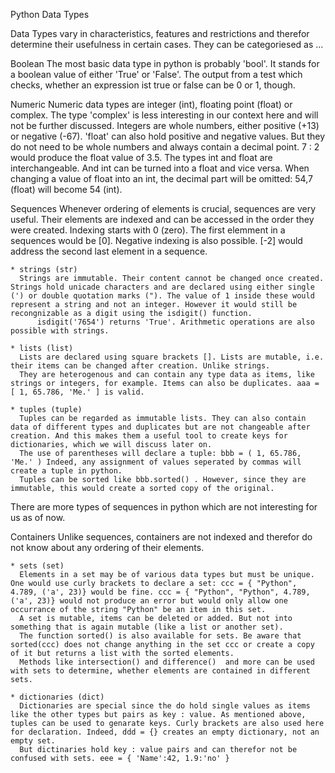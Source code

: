 Python Data Types

Data Types vary in characteristics, features and restrictions and therefor determine their usefulness in certain cases. They can be categoriesed as ...

Boolean
The most basic data type in python is probably 'bool'. It stands for a boolean value of either 'True' or 'False'.
The output from a test which checks, whether an expression ist true or false can be 0 or 1, though.

Numeric
Numeric data types are integer (int), floating point (float) or complex. The type 'complex' is less interesting in our context here and will not be further discussed.
Integers are whole numbers, either positive (+13) or negative (-67). 
'float' can also hold positive and negative values. But they do not need to be whole numbers and always contain a decimal point. 7 : 2 would produce the float value of 3.5.
The types int and float are interchangeable. And int can be turned into a float and vice versa. When changing a value of float into an int, the decimal part will be omitted: 54,7 (float) will become 54 (int). 

Sequences
Whenever ordering of elements is crucial, sequences are very useful. Their elements are indexed and can be accessed in the order they were created. Indexing starts with 0 (zero). The first elemment in a sequences would be [0]. Negative indexing is also possible. [-2] would address the second last element in a sequence.

    * strings (str)
      Strings are immutable. Their content cannot be changed once created. Strings hold unicade characters and are declared using either single (') or double quotation marks ("). The value of 1 inside these would represent a string and not an integer. However it would still be recongnizable as a digit using the isdigit() function.
          isdigit('7654') returns 'True'. Arithmetic operations are also possible with strings.

    * lists (list)
      Lists are declared using square brackets []. Lists are mutable, i.e. their items can be changed after creation. Unlike strings.
      They are heterogenous and can contain any type data as items, like strings or integers, for example. Items can also be duplicates. aaa = [ 1, 65.786, 'Me.' ] is valid.

    * tuples (tuple)
      Tuples can be regarded as immutable lists. They can also contain data of different types and duplicates but are not changeable after creation. And this makes them a useful tool to create keys for dictionaries, which we will discuss later on. 
      The use of parentheses will declare a tuple: bbb = ( 1, 65.786, 'Me.' ) Indeed, any assignment of values seperated by commas will create a tuple in python.
      Tuples can be sorted like bbb.sorted() . However, since they are immutable, this would create a sorted copy of the original.

There are more types of sequences in python which are not interesting for us as of now.


Containers
Unlike sequences, containers are not indexed and therefor do not know about any ordering of their elements.

    * sets (set)
      Elements in a set may be of various data types but must be unique. One would use curly brackets to declare a set: ccc = { "Python", 4.789, ('a', 23)} would be fine. ccc = { "Python", "Python", 4.789, ('a', 23)} would not produce an error but would only allow one occurrance of the string "Python" be an item in this set.
      A set is mutable, items can be deleted or added. But not into something that is again mutable (like a list or another set).
      The function sorted() is also available for sets. Be aware that sorted(ccc) does not change anything in the set ccc or create a copy of it but returns a list with the sorted elements.
      Methods like intersection() and difference()  and more can be used with sets to determine, whether elements are contained in different sets.

    * dictionaries (dict)
      Dictionaries are special since the do hold single values as items like the other types but pairs as key : value. As mentioned above, tuples can be used to genarate keys. Curly brackets are also used here for declaration. Indeed, ddd = {} creates an empty dictionary, not an empty set.
      But dictinaries hold key : value pairs and can therefor not be confused with sets. eee = { 'Name':42, 1.9:'no' }
      



